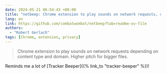 ```yaml
---
date: 2024-05-21 06:54:43 +00:00
title: "netbeep: Chrome extension to play sounds on network requests, depending on request type and file size"
lang: en
link: https://github.com/combatwombat/netbeep?tab=readme-ov-file
authors:
  - "Robert Gerlach"
tags: [Chrome, extension, privacy]
---
```


> Chrome extension to play sounds on network requests depending on content type and domain. Higher pitch for bigger files.

Reminds me a lot of [Tracker Beeper]({% link_to "tracker-beeper" %})!
